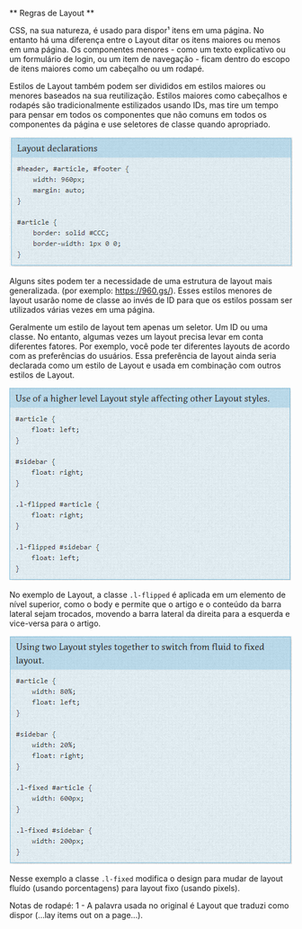 ** Regras de Layout ** 

CSS, na sua natureza, é usado para dispor¹ itens em uma página. No entanto há uma diferença entre o Layout ditar os itens maiores ou menos em uma página. Os componentes menores - como um texto explicativo ou um formulário de login, ou um item de navegação - ficam dentro do escopo de itens maiores como um cabeçalho ou um rodapé. 

Estilos de Layout também podem ser divididos em estilos maiores ou menores baseados na sua reutilização. Estilos maiores como cabeçalhos e rodapés são tradicionalmente estilizados usando IDs, mas tire um tempo para pensar em todos os componentes que não comuns em todos os componentes da página e use seletores de classe quando apropriado. 

<img src="images/declaracoes-de-layout.PNG" alt="">

Alguns sites podem ter a necessidade de uma estrutura de layout mais generalizada. (por exemplo: https://960.gs/). Esses estilos menores de layout usarão nome de classe ao invés de ID para que os estilos possam ser utilizados várias vezes em uma página. 

Geralmente um estilo de layout tem apenas um seletor. Um ID ou uma classe. No entanto, algumas vezes um layout precisa levar em conta diferentes fatores. Por exemplo, você pode ter diferentes layouts de acordo com as preferências do usuários. Essa preferência de layout ainda seria declarada como um estilo de Layout e usada em combinação com outros estilos de Layout.


<img src="images/layouts-alto-nivel.PNG" alt="">

No exemplo de Layout, a classe `.l-flipped` é aplicada em um elemento de nível superior, como o body e permite que o artigo e o conteúdo da barra lateral sejam trocados, movendo a barra lateral da direita para a esquerda e vice-versa para o artigo.

<img src="images/dois-layouts.PNG" alt="">

Nesse exemplo a classe `.l-fixed` modifica o design para mudar de layout fluído (usando porcentagens) para layout fixo (usando pixels).





Notas de rodapé:
1 - A palavra usada no original é Layout que traduzi como dispor (...lay items out on a page...).